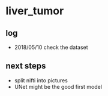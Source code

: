 # liver_tumor

## log
* 2018/05/10 check the dataset

## next steps
* split nifti into pictures
* UNet might be the good first model


